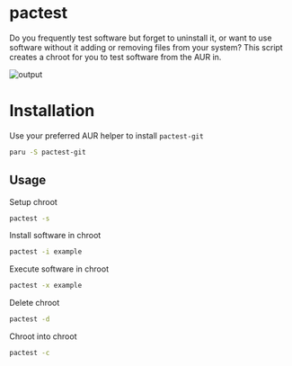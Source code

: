 # pactest

Do you frequently test software but forget to uninstall it, or want to use software without it adding or removing files from your system? This script creates a chroot for you to test software from the AUR in.

![output](https://user-images.githubusercontent.com/74227209/114578270-cb4bdb00-9c8d-11eb-8b00-cb55e9e64e26.gif)

# Installation

Use your preferred AUR helper to install `pactest-git`

```sh
paru -S pactest-git
```

## Usage

Setup chroot

```sh
pactest -s
```

Install software in chroot

```sh
pactest -i example
```

Execute software in chroot

```sh
pactest -x example
```

Delete chroot

```sh
pactest -d
```

Chroot into chroot

```sh
pactest -c
```
